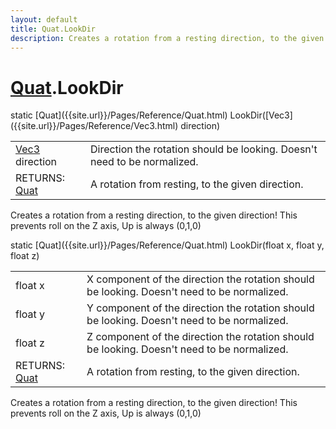 ```yaml
---
layout: default
title: Quat.LookDir
description: Creates a rotation from a resting direction, to the given direction! This prevents roll on the Z axis, Up is always (0,1,0)
---
```

# [Quat]({{site.url}}/Pages/Reference/Quat.html).LookDir

<div class='signature' markdown='1'>
static [Quat]({{site.url}}/Pages/Reference/Quat.html) LookDir([Vec3]({{site.url}}/Pages/Reference/Vec3.html) direction)
</div>

|  |  |
|--|--|
|[Vec3]({{site.url}}/Pages/Reference/Vec3.html) direction|Direction the rotation should be looking. Doesn't need to be normalized.|
|RETURNS: [Quat]({{site.url}}/Pages/Reference/Quat.html)|A rotation from resting, to the given direction.|

Creates a rotation from a resting direction, to the given direction! This
prevents roll on the Z axis, Up is always (0,1,0)
<div class='signature' markdown='1'>
static [Quat]({{site.url}}/Pages/Reference/Quat.html) LookDir(float x, float y, float z)
</div>

|  |  |
|--|--|
|float x|X component of the direction the rotation should be looking. Doesn't need to be normalized.|
|float y|Y component of the direction the rotation should be looking. Doesn't need to be normalized.|
|float z|Z component of the direction the rotation should be looking. Doesn't need to be normalized.|
|RETURNS: [Quat]({{site.url}}/Pages/Reference/Quat.html)|A rotation from resting, to the given direction.|

Creates a rotation from a resting direction, to the given direction! This
prevents roll on the Z axis, Up is always (0,1,0)



